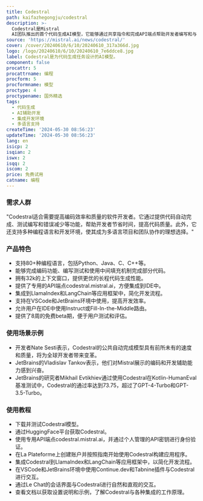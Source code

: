 ```yaml
---
title: Codestral
path: kaifazhegongju/codestral
description: >-
  Codestral是Mistral
  AI团队推出的首个代码生成AI模型，它能够通过共享指令和完成API端点帮助开发者编写和与代码交互。它在80多种编程语言上进行了训练，包括Python、Java、C、C++、JavaScript和Bash等，能够完成编码功能、编写测试和使用中间填充机制完成部分代码。Codestral在性能上设立了新的标准，它拥有32k的上下文窗口，比竞争对手的4k、8k或16k更大，从而在RepoBench上超越了所有其他模型。此外，它还提供了专用的API端点codestral.mistral.ai，允许用户在IDE中使用Instruct或Fill-In-the-Middle路由，并且提供了8周的免费beta期。Codestral还集成到了LlamaIndex和LangChain等应用框架中，以及VSCode和JetBrains环境中，使得开发者可以在这些环境中生成和与代码进行交互。
source: 'https://mistral.ai/news/codestral/'
cover: /cover/20240610/6/10/20240610_317a366d.jpg
logo: /logo/20240610/6/10/20240610_7e6ddce8.jpg
label: Codestral是为代码生成任务设计的AI模型。
component: false
procattr: 5
procattrname: 编程
procform: 5
procformname: 模型
proctype: 4
proctypename: 国外精选
tags:
  - 代码生成
  - AI辅助开发
  - 集成开发环境
  - 多语言支持
createTime: '2024-05-30 08:56:23'
updateTime: '2024-05-30 08:56:23'
lang: en
isicp: 2
isqian: 2
iswx: 2
isqq: 2
iscom: 2
price: 免费试用
catname: 编程
---
```




### 需求人群
"Codestral适合需要提高编码效率和质量的软件开发者。它通过提供代码自动完成、测试编写和错误减少等功能，帮助开发者节省时间，提高代码质量。此外，它还支持多种编程语言和开发环境，使其成为多语言项目和团队协作的理想选择。"

### 产品特色
* 支持80+种编程语言，包括Python、Java、C、C++等。
* 能够完成编码功能、编写测试和使用中间填充机制完成部分代码。
* 拥有32k的上下文窗口，提供更优的长程代码生成性能。
* 提供了专用的API端点codestral.mistral.ai，方便集成到IDE中。
* 集成到LlamaIndex和LangChain等应用框架中，简化开发流程。
* 支持在VSCode和JetBrains环境中使用，提高开发效率。
* 允许用户在IDE中使用Instruct或Fill-In-the-Middle路由。
* 提供了8周的免费beta期，便于用户测试和评估。

### 使用场景示例
* 开发者Nate Sesti表示，Codestral的公共自动完成模型具有前所未有的速度和质量，将为全球开发者带来变革。
* JetBrains的Vladislav Tankov表示，他们对Mistral展示的编码和开发辅助能力感到兴奋。
* JetBrains的研究者Mikhail Evtikhiev通过使用Codestral在Kotlin-HumanEval基准测试中，Codestral的通过率达到73.75，超过了GPT-4-Turbo和GPT-3.5-Turbo。

### 使用教程
* 下载并测试Codestral模型。
* 通过HuggingFace平台获取Codestral。
* 使用专用API端点codestral.mistral.ai，并通过个人管理的API密钥进行身份验证。
* 在La Plateforme上创建账户并按照指南开始使用Codestral构建应用程序。
* 集成Codestral到LlamaIndex和LangChain等应用框架中，以简化开发流程。
* 在VSCode和JetBrains环境中使用Continue.dev和Tabnine插件与Codestral进行交互。
* 通过Le Chat的会话界面与Codestral进行自然和直观的交互。
* 查看文档以获取设置说明和示例，了解Codestral与各种集成的工作原理。

  
